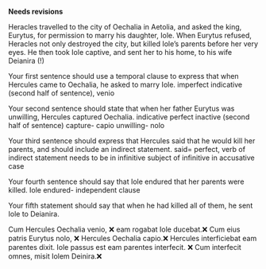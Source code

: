 **Needs revisions**


Heracles travelled to the city of Oechalia in Aetolia, and asked the king, Eurytus, for permission to marry his daughter, Iole. When Eurytus refused, Heracles not only destroyed the city, but killed Iole’s parents before her very eyes. He then took Iole captive, and sent her to his home, to his wife Deianira (!)

Your first sentence should use a temporal clause to express that when Hercules came to Oechalia, he asked to marry Iole.
imperfect indicative (second half of sentence), venio 

Your second sentence should state that when her father Eurytus was unwilling, Hercules captured Oechalia.
indicative perfect inactive (second half of sentence) 
capture- capio
unwilling- nolo

Your third sentence should express that Hercules said that he would kill her parents, and should include an indirect statement.
said= perfect, 
verb of indirect statement needs to be in infinitive 
subject of infinitive in accusative case 

Your fourth sentence should say that Iole endured that her parents were killed.
Iole endured- independent clause

Your fifth statement should say that when he had killed all of them, he sent Iole to Deianira.


Cum Hercules Oechalia venio, ❌
eam rogabat Iole ducebat.❌ 
Cum eius patris Eurytus nolo, ❌
Hercules Oechalia capio.❌ 
Hercules interficiebat eam parentes dixit. Iole passus est eam parentes interfecit. ❌
Cum interfecit omnes, misit Iolem Deinira.❌
